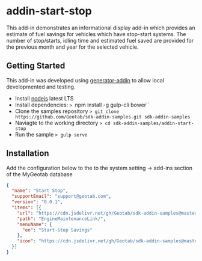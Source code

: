 # addin-start-stop

This add-in demonstrates an informational display add-in which provides an estimate of fuel savings for vehicles which have stop-start systems. The number of stop/starts, idling time and estimated fuel saved are provided for the previous month and year for the selected vehicle.

## Getting Started

This add-in was developed using [generator-addin](https://github.com/Geotab/generator-addin) to allow local developmented and testing.

* Install [nodejs](https://nodejs.org/en/) latest LTS
* Install dependencies: `> `npm install -g gulp-cli bower``
* Clone the samples repository `> git clone https://github.com/Geotab/sdk-addin-samples.git sdk-addin-samples`
* Naviagte to the working directory `> cd sdk-addin-samples/addin-start-stop`
* Run the sample `> gulp serve`

## Installation
Add the configuration below to the to the system setting -> add-ins section of the MyGeotab database

```json
{
  "name": "Start Stop",
  "supportEmail": "support@geotab.com",
  "version": "0.0.1",
  "items": [{
    "url": "https://cdn.jsdelivr.net/gh/Geotab/sdk-addin-samples@master/addin-start-stop/dist/startStop.html",
    "path": "EngineMaintenanceLink/",
    "menuName": {
      "en": "Start-Stop Savings"
    },
    "icon": "https://cdn.jsdelivr.net/gh/Geotab/sdk-addin-samples@master/addin-start-stop/dist/images/icon.svg"
  }]
}
```